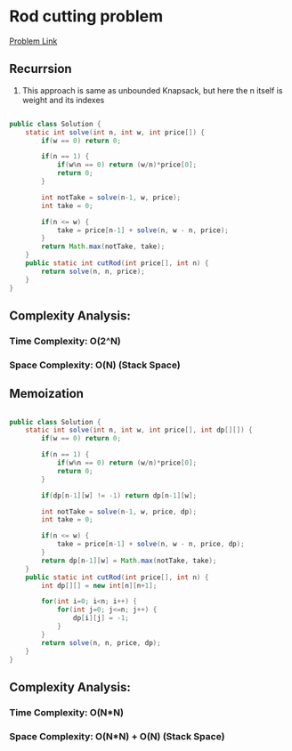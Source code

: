 # Rod cutting problem

[Problem Link](https://www.codingninjas.com/studio/problems/rod-cutting-problem_800284?utm_source=striver&utm_medium=website&utm_campaign=a_zcoursetuf&leftPanelTabValue=PROBLEM)

## Recurrsion

1. This approach is same as unbounded Knapsack, but here the n itself is weight and its indexes

```Java

public class Solution {
	static int solve(int n, int w, int price[]) {
		if(w == 0) return 0;

		if(n == 1) {
			if(w%n == 0) return (w/n)*price[0];
			return 0;
		}

		int notTake = solve(n-1, w, price);
		int take = 0;

		if(n <= w) {
			take = price[n-1] + solve(n, w - n, price);
		}
		return Math.max(notTake, take);
	}
	public static int cutRod(int price[], int n) {
		return solve(n, n, price);
	}
}

```

## Complexity Analysis:

### Time Complexity: O(2^N)

### Space Complexity: O(N) (Stack Space)

## Memoization

```Java

public class Solution {
	static int solve(int n, int w, int price[], int dp[][]) {
		if(w == 0) return 0;

		if(n == 1) {
			if(w%n == 0) return (w/n)*price[0];
			return 0;
		}

		if(dp[n-1][w] != -1) return dp[n-1][w];

		int notTake = solve(n-1, w, price, dp);
		int take = 0;

		if(n <= w) {
			take = price[n-1] + solve(n, w - n, price, dp);
		}
		return dp[n-1][w] = Math.max(notTake, take);
	}
	public static int cutRod(int price[], int n) {
		int dp[][] = new int[n][n+1];

		for(int i=0; i<n; i++) {
			for(int j=0; j<=n; j++) {
				dp[i][j] = -1;
			}
		}
		return solve(n, n, price, dp);
	}
}

```

## Complexity Analysis:

### Time Complexity: O(N*N)

### Space Complexity: O(N*N) + O(N) (Stack Space)
